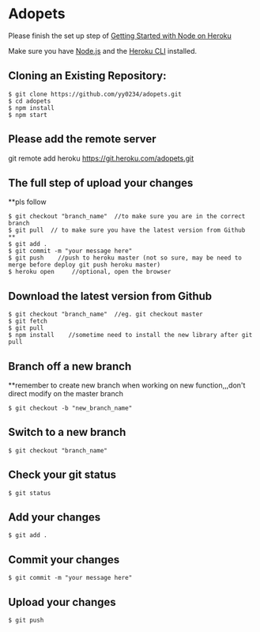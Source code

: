 # Adopets

Please finish the set up step of [Getting Started with Node on Heroku](https://devcenter.heroku.com/articles/getting-started-with-nodejs)

Make sure you have [Node.js](http://nodejs.org/) and the [Heroku CLI](https://cli.heroku.com/) installed.


## Cloning an Existing Repository:
```
$ git clone https://github.com/yy0234/adopets.git
$ cd adopets
$ npm install
$ npm start
```

## Please add the remote server
git remote add heroku https://git.heroku.com/adopets.git

## The full step of upload your changes
**pls follow
```
$ git checkout "branch_name"  //to make sure you are in the correct branch
$ git pull  // to make sure you have the latest version from Github  ** 
$ git add .
$ git commit -m "your message here"
$ git push    //push to heroku master (not so sure, may be need to merge before deploy git push heroku master)
$ heroku open     //optional, open the browser   
``` 

## Download the latest version from Github
```
$ git checkout "branch_name"  //eg. git checkout master
$ git fetch
$ git pull
$ npm install    //sometime need to install the new library after git pull
```

## Branch off a new branch</h4> 
**remember to create new branch when working on new function,,,don't direct modify on the master branch
```
$ git checkout -b "new_branch_name"
```

## Switch to a new branch
```
$ git checkout "branch_name"
```

## Check your git status
```
$ git status
```

## Add your changes
```
$ git add .
```

## Commit your changes
```
$ git commit -m "your message here"
```

## Upload your changes
```
$ git push
```
